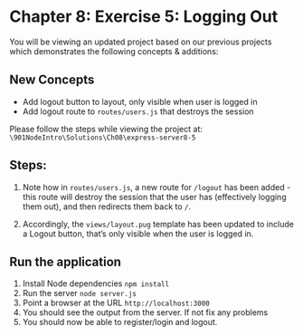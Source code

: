 # Chapter 8: Exercise 5: Logging Out

You will be viewing an updated project based on our previous projects which demonstrates the following concepts & additions: 


## New Concepts
* Add logout button to layout, only visible when user is logged in
* Add logout route to `routes/users.js` that destroys the session

Please follow the steps while viewing the project at:
`\901NodeIntro\Solutions\Ch08\express-server8-5`


## Steps:

1. Note how in `routes/users.js`, a new route for `/logout` has been added - this route will destroy the session that the user has (effectively logging them out), and then redirects them back to `/`.

1. Accordingly, the `views/layout.pug` template has been updated to include a Logout button, that’s only visible when the user is logged in.

## Run the application
1. Install Node dependencies `npm install`
1. Run the server `node server.js`
1. Point a browser at the URL `http://localhost:3000`
1. You should see the output from the server. If not fix any problems
1. You should now be able to register/login and logout.
